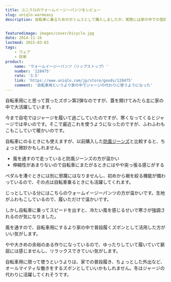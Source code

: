 ```yaml
---
title: ユニクロのウォームイージーパンツをレビュー
slug: uniqlo-warmeasy
description: 自転車に乗るためのボトムスとして購入しましたが、実際には家の中での普段履きとして活躍中です。じっとしているときは暖かくていいのですが、自転車に乗ってスピードを出すとちょっとスースーします。家での普段履きにするズボンとしていいかもしれません。


featuredimage: images/cover/bicycle.jpg
date: 2014-11-16
lastmod: 2015-03-03
tags: 
    - ウェア
    - 防寒
product:
    name: 'ウォームイージーパンツ（リップストップ）'
    number: '128475'
    rate: '3.5'
    link: 'https://www.uniqlo.com/jp/store/goods/128475'
    comment: '自転車用というより家の中でジャージの代わりに使うようになった'
---
```


自転車用にと思って買ったズボン第2弾なのですが、蓋を開けてみたら主に家の中で大活躍しています。

今まで自宅ではジャージを履いて過ごしていたのですが、寒くなってくるとジャージでは辛いのです。そこで最近これを使うようになったのですが、ふわふわもこもこしていて暖かいのです。

自転車にのるときにも使えますが、以前購入した<a href="https://wantit.gcreate.jp/uniqlo-boufu-jeans/" title="ユニクロの防風テーパードジーンズを履いてみた感想">防風ジーンズ</a>と比較すると、ちょっと微妙かもしれません。

<ul>
<li>風を通すので走っていると防風ジーンズの方が温かい</li>
<li>伸縮性があまりないので自転車にまたがるときにはやや突っ張る感じがする</li>
</ul>

ペダルを漕ぐときには別に邪魔にはなりませんし、初めから裾を絞る機能が備わっているので、その点は自転車乗るときにも活躍してくれます。

じっとしている分にはこちらのウォームイージーパンツの方が温かいです。生地がふわもこしているので、履いただけで温かいです。

しかし自転車に乗ってスピードを出すと、冷たい風を感じるせいで寒さが強調されるのが気になりました。

風を通すので、自転車用にするより家の中で普段履くズボンとして活用した方がいい気がします。

やや大きめの余裕のある作りになっているので、ゆったりしていて履いていて窮屈には感じませんし、リラックスできていい気がします。

自転車用に限って使うというよりは、家での普段履き、ちょっとした外出など、オールマイティな働きをするズボンとしていいかもしれません。冬はジャージの代わりに活躍してくれそうです。


  